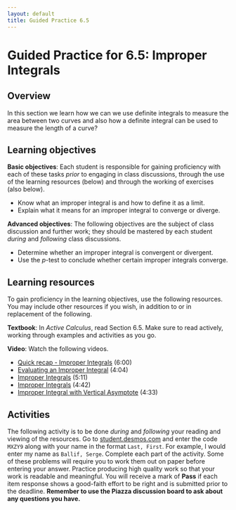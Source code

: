 ```yaml
---
layout: default
title: Guided Practice 6.5
---
```


# Guided Practice for 6.5: Improper Integrals

## Overview

In this section we learn how we can we use definite integrals to measure the area between two curves and also how a definite integral can be used to measure the length of a curve?

## Learning objectives

__Basic objectives__: Each student is responsible for gaining proficiency with each of these tasks _prior_ to engaging in class discussions, through the use of the learning resources (below) and through the working of exercises (also below).

- Know what an improper integral is and how to define it as a limit.
- Explain what it means for an improper integral to converge or diverge.

__Advanced objectives__: The following objectives are the subject of class discussion and further work; they should be mastered by each student _during_ and _following_ class discussions.

- Determine whether an improper integral is convergent or divergent.
- Use the $p$-test to conclude whether certain improper integrals converge.

## Learning resources

To gain proficiency in the learning objectives, use the following resources. You may include other resources if you wish, in addition to or in replacement of the following.

__Textbook__: In _Active Calculus_, read Section 6.5. Make sure to read actively, working through examples and activities as you go.

__Video__: Watch the following videos.

- [Quick recap - Improper Integrals](https://www.youtube.com/watch?v=zKEOYODjHpc&t=1s&index=43&list=PL9bIjQJDwfGtewW75Nw7PnGNSkfqwAm3v) (6:00)
- [Evaluating an Improper Integral](https://www.youtube.com/watch?v=yO_avOFkpVk&index=44&list=PL9bIjQJDwfGtewW75Nw7PnGNSkfqwAm3v) (4:04)
- [Improper Integrals](https://www.youtube.com/watch?v=vkTPzl0mYnE&index=45&list=PL9bIjQJDwfGtewW75Nw7PnGNSkfqwAm3v) (5:11)
- [Improper Integrals](https://www.youtube.com/watch?v=rO9WNXw7QeA&index=46&list=PL9bIjQJDwfGtewW75Nw7PnGNSkfqwAm3v) (4:42)
- [Improper Integral with Vertical Asymptote](https://www.youtube.com/watch?v=-YYueuys9R0&index=47&list=PL9bIjQJDwfGtewW75Nw7PnGNSkfqwAm3v) (4:33)

## Activities

The following activity is to be done _during_ and _following_ your reading and viewing of the resources. Go to [student.desmos.com](https://student.desmos.com/?prepopulateCode=MXZY9) and enter the code `MXZY9` along with your name in the format `Last, First`. For example, I would enter my name as `Ballif, Serge`. Complete each part of the activity. Some of these problems will require you to work them out on paper before entering your answer. Practice producing high quality work so that your work is readable and meaningful. You will receive a mark of __Pass__ if each item response shows a good-faith effort to be right and is submitted prior to the deadline. __Remember to use the Piazza discussion board to ask about any questions you have.__
